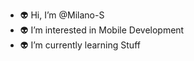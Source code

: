 - 👽 Hi, I’m @Milano-S
- 👽 I’m interested in Mobile Development
- 👽 I’m currently learning Stuff
<!---
Milano-S/Milano-S is a ✨ special ✨ repository because its `README.md` (this file) appears on your GitHub profile.
You can click the Preview link to take a look at your changes.
--->
